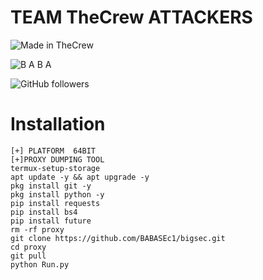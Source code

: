 # TEAM TheCrew ATTACKERS

![Made in TheCrew](https://img.shields.io/badge/MADE%20IN%20-INFOSEC-green?style=for-the-badge&logo=appveyor)

![B A B A ](https://img.shields.io/badge/BABA%20-BABA-green?style=for-the-badge&logo=appveyor)

![GitHub followers](https://img.shields.io/github/followers/BABASEc1?style=for-the-badge)
# Installation 

```  
[+] PLATFORM  64BIT
[+]PROXY DUMPING TOOL
termux-setup-storage
apt update -y && apt upgrade -y
pkg install git -y
pkg install python -y
pip install requests
pip install bs4
pip install future
rm -rf proxy
git clone https://github.com/BABASEc1/bigsec.git
cd proxy
git pull 
python Run.py
```
 
